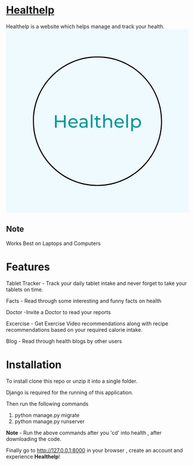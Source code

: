 # [Healthelp](https://healthelp.herokuapp.com)
Healthelp is a website which helps manage and track your health.
<img style="float: center;width:250;height:250" src="https://github.com/D-A-D-R-F/healthelp/blob/master/health/health_help/static/health_help/img/Healthelp.png">  


## Note
Works Best on Laptops and Computers

# Features
Tablet Tracker  - Track your daily tablet intake and never forget to take your tablets on time.  

Facts - Read through some interesting and funny facts on health  

Doctor -Invite a Doctor to read your reports  

Excercise - Get Exercise Video recommendations along with recipe recommendations based on your required calorie intake.  

Blog - Read through health blogs by other users

# Installation
To install clone this repo or unzip it into a single folder.

Django is required for the running of this application.

Then run the following commands
1. python manage.py migrate
2. python manage.py runserver

**Note** - Run the above commands after you 'cd' into health , after downloading the code.

Finally go to http://127.0.0.1:8000 in your browser , create an account and experience **Healthelp**!


